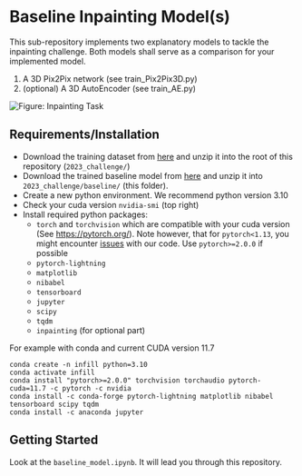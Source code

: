 # Baseline Inpainting Model(s)

This sub-repository implements two explanatory models to tackle the inpainting challenge.
Both models shall serve as a comparison for your implemented model. 

  1. A 3D Pix2Pix network (see train_Pix2Pix3D.py)
  2. (optional) A 3D AutoEncoder (see train_AE.py)

![Figure: Inpainting Task](figure_task.png "Inpainting Task")

## Requirements/Installation

- Download the training dataset from [here](https://www.synapse.org/#!Synapse:syn51523038) and unzip it into the root of this repository (```2023_challenge/```)
- Download the trained baseline model from [here](
https://syncandshare.lrz.de/dl/fiWmxMzsnrWyY3yAja85JE/lightning_logs.zip) and unzip it into ```2023_challenge/baseline/``` (this folder).
- Create a new python environment. We recommend python version 3.10
- Check your cuda version ```nvidia-smi``` (top right)
- Install required python packages:
  - ```torch``` and ```torchvision``` which are compatible with your cuda version (See https://pytorch.org/). Note however, that for ```pytorch<1.13```, you might encounter [issues](https://github.com/BraTS-inpainting/2023_challenge/issues/1) with our code. Use ```pytorch>=2.0.0``` if possible
  - ```pytorch-lightning```
  - ```matplotlib```
  - ```nibabel```
  - ```tensorboard```
  - ```jupyter```
  - ```scipy```
  - ```tqdm```
  - ```inpainting``` (for optional part)

For example with conda and current CUDA version 11.7
```
conda create -n infill python=3.10
conda activate infill
conda install "pytorch>=2.0.0" torchvision torchaudio pytorch-cuda=11.7 -c pytorch -c nvidia
conda install -c conda-forge pytorch-lightning matplotlib nibabel tensorboard scipy tqdm
conda install -c anaconda jupyter

```
## Getting Started

Look at the ```baseline_model.ipynb```. It will lead you through this repository.
